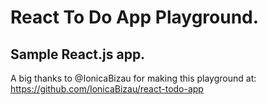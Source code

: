 # React To Do App Playground. 

## Sample React.js app. 
A big thanks to @IonicaBizau for making this playground at: https://github.com/IonicaBizau/react-todo-app
